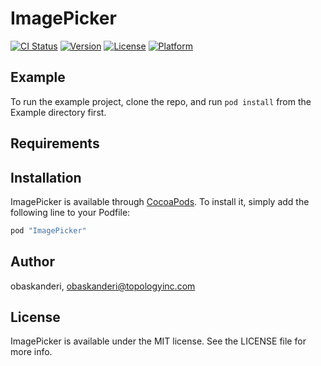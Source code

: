 # ImagePicker

[![CI Status](http://img.shields.io/travis/obaskanderi/ImagePicker.svg?style=flat)](https://travis-ci.org/obaskanderi/ImagePicker)
[![Version](https://img.shields.io/cocoapods/v/ImagePicker.svg?style=flat)](http://cocoapods.org/pods/ImagePicker)
[![License](https://img.shields.io/cocoapods/l/ImagePicker.svg?style=flat)](http://cocoapods.org/pods/ImagePicker)
[![Platform](https://img.shields.io/cocoapods/p/ImagePicker.svg?style=flat)](http://cocoapods.org/pods/ImagePicker)

## Example

To run the example project, clone the repo, and run `pod install` from the Example directory first.

## Requirements

## Installation

ImagePicker is available through [CocoaPods](http://cocoapods.org). To install
it, simply add the following line to your Podfile:

```ruby
pod "ImagePicker"
```

## Author

obaskanderi, obaskanderi@topologyinc.com

## License

ImagePicker is available under the MIT license. See the LICENSE file for more info.

